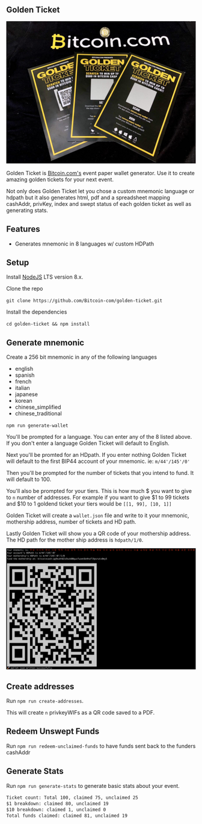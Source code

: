 ## Golden Ticket

![Golden Ticket](images/golden-ticket.jpg)

Golden Ticket is [Bitcoin.com's](https://www.bitcoin.com) event paper wallet generator. Use it to create amazing golden tickets for your next event.

Not only does Golden Ticket let you chose a custom mnemonic language or hdpath but it also generates html, pdf and a spreadsheet mapping cashAddr, privKey, index and swept status of each golden ticket as well as generating stats.

## Features

- Generates mnemonic in 8 languages w/ custom HDPath

## Setup

Install [NodeJS](http://nodejs.org/) LTS version 8.x.

Clone the repo

`git clone https://github.com/Bitcoin-com/golden-ticket.git`

Install the dependencies

`cd golden-ticket && npm install`

## Generate mnemonic

Create a 256 bit mnemonic in any of the following languages

- english
- spanish
- french
- italian
- japanese
- korean
- chinese_simplified
- chinese_traditional

`npm run generate-wallet`

You'll be prompted for a language. You can enter any of the 8 listed above. If you don't enter a language Golden Ticket will default to English.

Next you'll be promted for an HDpath. If you enter nothing Golden Ticket will default to the first BIP44 account of your mnemonic. ie: `m/44'/145'/0'`

Then you'll be prompted for the number of tickets that you intend to fund. It will default to 100.

You'll also be prompted for your tiers. This is how much $ you want to give to `n` number of addresses. For example if you want to give $1 to 99 tickets and $10 to 1 goldend ticket your tiers would be `[[1, 99], [10, 1]]`

Golden Ticket will create a `wallet.json` file and write to it your mnemonic, mothership address, number of tickets and HD path.

Lastly Golden Ticket will show you a QR code of your mothership address. The HD path for the mother ship address is `hdpath/1/0`.

![generate-wallet](images/generate-wallet.png)

## Create addresses

Run `npm run create-addresses`.

This will create `n` privkeyWIFs as a QR code saved to a PDF.

## Redeem Unswept Funds

Run `npm run redeem-unclaimed-funds` to have funds sent back to the funders cashAddr

## Generate Stats

Run `npm run generate-stats` to generate basic stats about your event.

```
Ticket count: Total 100, claimed 75, unclaimed 25
$1 breakdown: claimed 80, unclaimed 19
$10 breakdown: claimed 1, unclaimed 0
Total funds claimed: claimed 81, unclaimed 19
```
